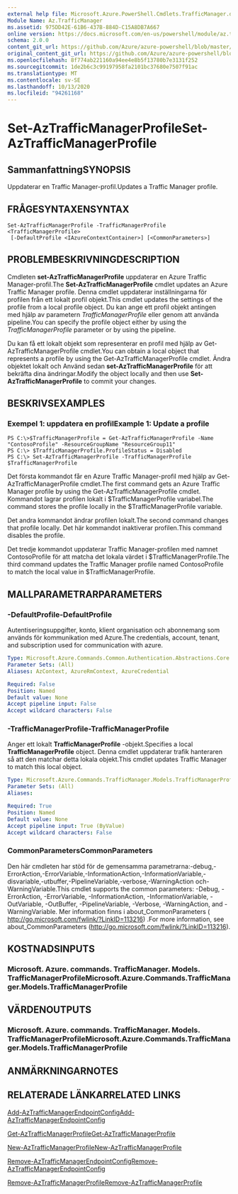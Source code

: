 ```yaml
---
external help file: Microsoft.Azure.PowerShell.Cmdlets.TrafficManager.dll-Help.xml
Module Name: Az.TrafficManager
ms.assetid: 975DD42E-61B6-437B-884D-C15A8DB7A667
online version: https://docs.microsoft.com/en-us/powershell/module/az.trafficmanager/set-aztrafficmanagerprofile
schema: 2.0.0
content_git_url: https://github.com/Azure/azure-powershell/blob/master/src/TrafficManager/TrafficManager/help/Set-AzTrafficManagerProfile.md
original_content_git_url: https://github.com/Azure/azure-powershell/blob/master/src/TrafficManager/TrafficManager/help/Set-AzTrafficManagerProfile.md
ms.openlocfilehash: 8f774ab221160a94ee4e8b5f13780b7e3131f252
ms.sourcegitcommit: 1de2b6c3c99197958fa2101bc37680e7507f91ac
ms.translationtype: MT
ms.contentlocale: sv-SE
ms.lasthandoff: 10/13/2020
ms.locfileid: "94261168"
---
```

# <span data-ttu-id="df149-101">Set-AzTrafficManagerProfile</span><span class="sxs-lookup"><span data-stu-id="df149-101">Set-AzTrafficManagerProfile</span></span>

## <span data-ttu-id="df149-102">Sammanfattning</span><span class="sxs-lookup"><span data-stu-id="df149-102">SYNOPSIS</span></span>
<span data-ttu-id="df149-103">Uppdaterar en Traffic Manager-profil.</span><span class="sxs-lookup"><span data-stu-id="df149-103">Updates a Traffic Manager profile.</span></span>

## <span data-ttu-id="df149-104">FRÅGESYNTAXEN</span><span class="sxs-lookup"><span data-stu-id="df149-104">SYNTAX</span></span>

```
Set-AzTrafficManagerProfile -TrafficManagerProfile <TrafficManagerProfile>
 [-DefaultProfile <IAzureContextContainer>] [<CommonParameters>]
```

## <span data-ttu-id="df149-105">PROBLEMBESKRIVNING</span><span class="sxs-lookup"><span data-stu-id="df149-105">DESCRIPTION</span></span>
<span data-ttu-id="df149-106">Cmdleten **set-AzTrafficManagerProfile** uppdaterar en Azure Traffic Manager-profil.</span><span class="sxs-lookup"><span data-stu-id="df149-106">The **Set-AzTrafficManagerProfile** cmdlet updates an Azure Traffic Manager profile.</span></span>
<span data-ttu-id="df149-107">Denna cmdlet uppdaterar inställningarna för profilen från ett lokalt profil objekt.</span><span class="sxs-lookup"><span data-stu-id="df149-107">This cmdlet updates the settings of the profile from a local profile object.</span></span>
<span data-ttu-id="df149-108">Du kan ange ett profil objekt antingen med hjälp av parametern *TrafficManagerProfile* eller genom att använda pipeline.</span><span class="sxs-lookup"><span data-stu-id="df149-108">You can specify the profile object either by using the *TrafficManagerProfile* parameter or by using the pipeline.</span></span>

<span data-ttu-id="df149-109">Du kan få ett lokalt objekt som representerar en profil med hjälp av Get-AzTrafficManagerProfile cmdlet.</span><span class="sxs-lookup"><span data-stu-id="df149-109">You can obtain a local object that represents a profile by using the Get-AzTrafficManagerProfile cmdlet.</span></span>
<span data-ttu-id="df149-110">Ändra objektet lokalt och Använd sedan **set-AzTrafficManagerProfile** för att bekräfta dina ändringar.</span><span class="sxs-lookup"><span data-stu-id="df149-110">Modify the object locally and then use **Set-AzTrafficManagerProfile** to commit your changes.</span></span>

## <span data-ttu-id="df149-111">BESKRIVS</span><span class="sxs-lookup"><span data-stu-id="df149-111">EXAMPLES</span></span>

### <span data-ttu-id="df149-112">Exempel 1: uppdatera en profil</span><span class="sxs-lookup"><span data-stu-id="df149-112">Example 1: Update a profile</span></span>
```
PS C:\>$TrafficManagerProfile = Get-AzTrafficManagerProfile -Name "ContosoProfile" -ResourceGroupName "ResourceGroup11" 
PS C:\> $TrafficManagerProfile.ProfileStatus = Disabled
PS C:\> Set-AzTrafficManagerProfile -TrafficManagerProfile $TrafficManagerProfile
```

<span data-ttu-id="df149-113">Det första kommandot får en Azure Traffic Manager-profil med hjälp av Get-AzTrafficManagerProfile cmdlet.</span><span class="sxs-lookup"><span data-stu-id="df149-113">The first command gets an Azure Traffic Manager profile by using the Get-AzTrafficManagerProfile cmdlet.</span></span>
<span data-ttu-id="df149-114">Kommandot lagrar profilen lokalt i $TrafficManagerProfile variabel.</span><span class="sxs-lookup"><span data-stu-id="df149-114">The command stores the profile locally in the $TrafficManagerProfile variable.</span></span>

<span data-ttu-id="df149-115">Det andra kommandot ändrar profilen lokalt.</span><span class="sxs-lookup"><span data-stu-id="df149-115">The second command changes that profile locally.</span></span>
<span data-ttu-id="df149-116">Det här kommandot inaktiverar profilen.</span><span class="sxs-lookup"><span data-stu-id="df149-116">This command disables the profile.</span></span>

<span data-ttu-id="df149-117">Det tredje kommandot uppdaterar Traffic Manager-profilen med namnet ContosoProfile för att matcha det lokala värdet i $TrafficManagerProfile.</span><span class="sxs-lookup"><span data-stu-id="df149-117">The third command updates the Traffic Manager profile named ContosoProfile to match the local value in $TrafficManagerProfile.</span></span>

## <span data-ttu-id="df149-118">MALLPARAMETRAR</span><span class="sxs-lookup"><span data-stu-id="df149-118">PARAMETERS</span></span>

### <span data-ttu-id="df149-119">-DefaultProfile</span><span class="sxs-lookup"><span data-stu-id="df149-119">-DefaultProfile</span></span>
<span data-ttu-id="df149-120">Autentiseringsuppgifter, konto, klient organisation och abonnemang som används för kommunikation med Azure.</span><span class="sxs-lookup"><span data-stu-id="df149-120">The credentials, account, tenant, and subscription used for communication with azure.</span></span>

```yaml
Type: Microsoft.Azure.Commands.Common.Authentication.Abstractions.Core.IAzureContextContainer
Parameter Sets: (All)
Aliases: AzContext, AzureRmContext, AzureCredential

Required: False
Position: Named
Default value: None
Accept pipeline input: False
Accept wildcard characters: False
```

### <span data-ttu-id="df149-121">-TrafficManagerProfile</span><span class="sxs-lookup"><span data-stu-id="df149-121">-TrafficManagerProfile</span></span>
<span data-ttu-id="df149-122">Anger ett lokalt **TrafficManagerProfile** -objekt.</span><span class="sxs-lookup"><span data-stu-id="df149-122">Specifies a local **TrafficManagerProfile** object.</span></span>
<span data-ttu-id="df149-123">Denna cmdlet uppdaterar trafik hanteraren så att den matchar detta lokala objekt.</span><span class="sxs-lookup"><span data-stu-id="df149-123">This cmdlet updates Traffic Manager to match this local object.</span></span>

```yaml
Type: Microsoft.Azure.Commands.TrafficManager.Models.TrafficManagerProfile
Parameter Sets: (All)
Aliases:

Required: True
Position: Named
Default value: None
Accept pipeline input: True (ByValue)
Accept wildcard characters: False
```

### <span data-ttu-id="df149-124">CommonParameters</span><span class="sxs-lookup"><span data-stu-id="df149-124">CommonParameters</span></span>
<span data-ttu-id="df149-125">Den här cmdleten har stöd för de gemensamma parametrarna:-debug,-ErrorAction,-ErrorVariable,-InformationAction,-InformationVariable,-disvariable,-utbuffer,-PipelineVariable,-verbose,-WarningAction och-WarningVariable.</span><span class="sxs-lookup"><span data-stu-id="df149-125">This cmdlet supports the common parameters: -Debug, -ErrorAction, -ErrorVariable, -InformationAction, -InformationVariable, -OutVariable, -OutBuffer, -PipelineVariable, -Verbose, -WarningAction, and -WarningVariable.</span></span> <span data-ttu-id="df149-126">Mer information finns i about_CommonParameters ( http://go.microsoft.com/fwlink/?LinkID=113216) .</span><span class="sxs-lookup"><span data-stu-id="df149-126">For more information, see about_CommonParameters (http://go.microsoft.com/fwlink/?LinkID=113216).</span></span>

## <span data-ttu-id="df149-127">KOSTNADS</span><span class="sxs-lookup"><span data-stu-id="df149-127">INPUTS</span></span>

### <span data-ttu-id="df149-128">Microsoft. Azure. commands. TrafficManager. Models. TrafficManagerProfile</span><span class="sxs-lookup"><span data-stu-id="df149-128">Microsoft.Azure.Commands.TrafficManager.Models.TrafficManagerProfile</span></span>

## <span data-ttu-id="df149-129">VÄRDEN</span><span class="sxs-lookup"><span data-stu-id="df149-129">OUTPUTS</span></span>

### <span data-ttu-id="df149-130">Microsoft. Azure. commands. TrafficManager. Models. TrafficManagerProfile</span><span class="sxs-lookup"><span data-stu-id="df149-130">Microsoft.Azure.Commands.TrafficManager.Models.TrafficManagerProfile</span></span>

## <span data-ttu-id="df149-131">ANMÄRKNINGAR</span><span class="sxs-lookup"><span data-stu-id="df149-131">NOTES</span></span>

## <span data-ttu-id="df149-132">RELATERADE LÄNKAR</span><span class="sxs-lookup"><span data-stu-id="df149-132">RELATED LINKS</span></span>

[<span data-ttu-id="df149-133">Add-AzTrafficManagerEndpointConfig</span><span class="sxs-lookup"><span data-stu-id="df149-133">Add-AzTrafficManagerEndpointConfig</span></span>](./Add-AzTrafficManagerEndpointConfig.md)

[<span data-ttu-id="df149-134">Get-AzTrafficManagerProfile</span><span class="sxs-lookup"><span data-stu-id="df149-134">Get-AzTrafficManagerProfile</span></span>](./Get-AzTrafficManagerProfile.md)

[<span data-ttu-id="df149-135">New-AzTrafficManagerProfile</span><span class="sxs-lookup"><span data-stu-id="df149-135">New-AzTrafficManagerProfile</span></span>](./New-AzTrafficManagerProfile.md)

[<span data-ttu-id="df149-136">Remove-AzTrafficManagerEndpointConfig</span><span class="sxs-lookup"><span data-stu-id="df149-136">Remove-AzTrafficManagerEndpointConfig</span></span>](./Remove-AzTrafficManagerEndpointConfig.md)

[<span data-ttu-id="df149-137">Remove-AzTrafficManagerProfile</span><span class="sxs-lookup"><span data-stu-id="df149-137">Remove-AzTrafficManagerProfile</span></span>](./Remove-AzTrafficManagerProfile.md)


